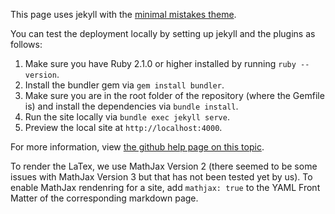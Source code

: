 This page uses jekyll with the [minimal mistakes theme](https://github.com/mmistakes/minimal-mistakes).

You can test the deployment locally by setting up jekyll and the plugins as follows:

1. Make sure you have Ruby 2.1.0 or higher installed by running `ruby --version`.
2. Install the bundler gem via `gem install bundler`.
3. Make sure you are in the root folder of the repository (where the Gemfile is) and install the dependencies via `bundle install`.
4. Run the site locally via `bundle exec jekyll serve`.
5. Preview the local site at `http://localhost:4000`.

For more information, view [the github help page on this topic](https://help.github.com/en/github/working-with-github-pages/testing-your-github-pages-site-locally-with-jekyll).

To render the LaTex, we use MathJax Version 2 (there seemed to be some issues with MathJax Version 3 but that has not been tested yet by us).
To enable MathJax rendenring for a site, add `mathjax: true` to the YAML Front Matter of the corresponding markdown page.